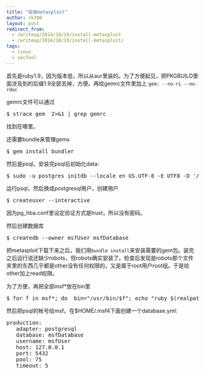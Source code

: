 ```yaml
---
title: "安装metasploit"
author: rk700
layout: post
redirect_from: 
  - /writeup/2014/10/19/install-metasploit
  - /writeup/2014/10/19/install-metasploit/
tags:
  - linux
  - secTool
---
```

首先是ruby1.9，因为版本低，所以从aur里装的。为了方便起见，把PKGBUILD里面涉及到的后缀1.9全部去掉，方便。再给gemrc文件里加上 
`gem: --no-ri --no-rdoc` 

gemrc文件可以通过
<pre>$ strace gem  2>&1 | grep gemrc</pre>
找到在哪里。

还需要bundle来管理gems
<pre>$ gem install bundler</pre>

然后是psql。安装完psql后初始化data: 
<pre>$ sudo -u postgres initdb --locale en_US.UTF-8 -E UTF8 -D '/var/lib/postgres/data'</pre>

运行psql，然后换成postgresql用户，创建用户 
<pre>$ createuser --interactive</pre>

因为pg_hba.conf里设定验证方式是trust，所以没有密码。

然后创建数据库
<pre>$ createdb --owner msfUser msfDatabase</pre>

把metasploit下载下来之后，我们用`bundle install`来安装需要的gem包。装完之后运行说还缺少robots，但robots确实安装了。检查后发现是robots那个文件夹里的东西几乎都是other没有任何权限的，又是属于root用户root组。于是给other加上read权限。

为了方便，再把全部msf*放在bin里
<pre>$ for f in msf*; do _bin="/usr/bin/$f"; echo "ruby $(realpath $f) \"\$@\"" > $_bin; chmod 755 $_bin; done</pre>

然后把psql的帐号给msf。在$HOME/.msf4下面创建一个database.yml: 
<pre>
production:
   adapter: postgresql
   database: msfDatabase
   username: msfUser
   host: 127.0.0.1
   port: 5432
   pool: 75
   timeout: 5
</pre>
